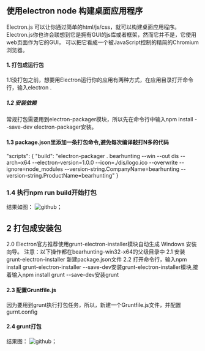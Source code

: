 ## 使用electron node 构建桌面应用程序

 Electron.js 可以让你通过简单的html/js/css，就可以构建桌面应用程序。
 Electron.js你也许会联想到它是拥有GUI的js库或者框架，然而它并不是，它使用web页面作为它的GUI，
 可以把它看成一个被JavaScript控制的精简的Chromium浏览器。

#### 1. 打包成运行包
1.1没打包之前，想要用Electron运行你的应用有两种方式，在应用目录打开命令行，输入electron .
##### 1.2 安装依赖
常规打包需要用到electron-packager模块，所以先在命令行中输入npm install --save-dev electron-packager安装。

#### 1.3  package.json里添加一条打包命令,避免每次编译敲打N多的代码
"scripts": {
  "build": "electron-packager . bearhunting --win --out dis --arch=x64 --electron-version=1.0.0 --icon=./dis/logo.ico  --overwrite --ignore=node_modules --version-string.CompanyName=bearhunting --version-string.ProductName=bearhunting"
}
### 1.4 执行npm run build开始打包
结果如图：
![github](https://github.com/antbrothers/electronjs/tree/master/img/by.png)；

## 2 打包成安装包
2.0 Electron官方推荐使用grunt-electron-installer模块自动生成 Windows 安装向导。
注意：以下操作都在bearhunting-win32-x64的父级目录中
2.1 安装grunt-electron-installer
新建package.json文件
2.2 打开命令行，输入npm install grunt-electron-installer --save-dev安装grunt-electron-installer模块,接着输入npm install grunt --save-dev安装grunt
#### 2.3 配置Gruntfile.js
因为要用到grunt执行打包任务，所以，新建一个Gruntfile.js文件，并配置gurnt.config
#### 2.4 grunt打包
结果图：
![github](https://github.com/antbrothers/electronjs/tree/master/img/rs.png)；




